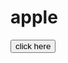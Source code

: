 # apple
<html>
  <head>
   
  </head>
  <body>
    <button onclick="https://toche420.github.io/apple/;">
      click here
    </button>
  </body>
</html>
<html>
  <head>
    

